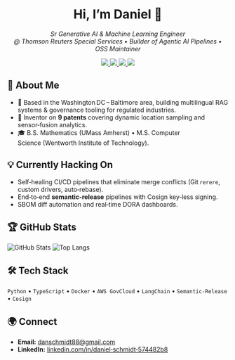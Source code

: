 <h1 align="center">Hi, I’m Daniel 👋</h1>

<p align="center"><em>
Sr Generative AI & Machine Learning Engineer @ Thomson Reuters Special Services •
Builder of Agentic AI Pipelines • OSS Maintainer
</em></p>

<p align="center">
  <a href="https://github.com/danieleschmidt">
    <img src="https://img.shields.io/github/followers/danschmidt88?label=Follow&style=social">
  </a>
  <a href="#">
    <img src="https://img.shields.io/badge/LLMOps-RAG-blueviolet">
  </a>
  <a href="https://github.com/danschmidt88/auto-pipeline/actions/workflows/ci.yml">
    <img src="https://img.shields.io/github/actions/workflow/status/danschmidt88/auto-pipeline/ci.yml?branch=main&label=build">
  </a>
  <a href="docs/sbom/latest.json">
    <img src="https://img.shields.io/badge/SBOM-CycloneDX-0078d6">
  </a>
</p>

## 🚀 About Me
- 📍 Based in the Washington DC – Baltimore area, building multilingual RAG systems & governance tooling for regulated industries.  
- 🔬 Inventor on **9 patents** covering dynamic location sampling and sensor‑fusion analytics.  
- 🎓 B.S. Mathematics (UMass Amherst) • M.S. Computer Science (Wentworth Institute of Technology).  

## 💡 Currently Hacking On
- Self‑healing CI/CD pipelines that eliminate merge conflicts (Git `rerere`, custom drivers, auto‑rebase).  
- End‑to‑end **semantic‑release** pipelines with Cosign key‑less signing.  
- SBOM diff automation and real‑time DORA dashboards.

## 🏆 GitHub Stats
![GitHub Stats](https://github-readme-stats.vercel.app/api?username=danschmidt88&show_icons=true)
![Top Langs](https://github-readme-stats.vercel.app/api/top-langs/?username=danschmidt88&layout=compact)

## 🛠 Tech Stack
`Python` • `TypeScript` • `Docker` • `AWS GovCloud` • `LangChain` • `Semantic‑Release` • `Cosign`

## 🌍 Connect
- **Email:** danschmidt88@gmail.com  
- **LinkedIn:** [linkedin.com/in/daniel‑schmidt‑574482b8](https://www.linkedin.com/in/daniel-schmidt-574482b8)
